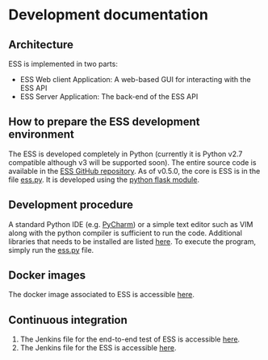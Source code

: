 # Development documentation

## Architecture

ESS is implemented in two parts:
* ESS Web client Application: A web-based GUI for interacting with the ESS API
* ESS Server Application: The back-end of the ESS API

## How to prepare the ESS development environment
The ESS is developed completely in Python (currently it is Python v2.7 compatible although v3 will be supported soon). The entire source code is available in the [ESS GitHub repository](https://github.com/elastest/elastest-security-service). As of v0.5.0, the core is ESS is in the file [ess.py](https://github.com/elastest/elastest-security-service/blob/master/ess.py). It is developed using the [python flask module](http://flask.pocoo.org/).

## Development procedure
A standard Python IDE (e.g. [PyCharm](https://www.jetbrains.com/pycharm/)) or a simple text editor such as VIM along with the python compiler is sufficient to run the code. Additional libraries that needs to be installed are listed [here](https://github.com/elastest/elastest-security-service/blob/master/requirements.txt). To execute the program, simply run the [ess.py](https://github.com/elastest/elastest-security-service/blob/master/ess.py) file.

## Docker images
The docker image associated to ESS is accessible [here](https://hub.docker.com/r/elastest/ess/).

## Continuous integration
1. The Jenkins file for the end-to-end test of ESS is accessible [here](https://github.com/elastest/elastest-security-service/blob/master/e2e-test/Jenkinsfile).
2. The Jenkins file for the ESS is accessible [here](https://github.com/elastest/elastest-security-service/blob/master/Jenkinsfile).
